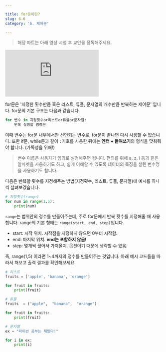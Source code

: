 ```yaml
---

title: for문이란?
slug: 6-6
category: '6. 제어문'

---
```


> 해당 파트는 아래 영상 시청 후 교안을 정독해주세요.    
<iframe class="w-full" style="aspect-ratio: 16 / 9;" src="https://www.youtube.com/embed/PNnZ9YXbF14?list=PLGPF8gvWLYypeEoFNTfSHdFL5WRLAfmmm" title="YouTube video player" frameborder="0" allow="accelerometer; autoplay; clipboard-write; encrypted-media; gyroscope; picture-in-picture" allowfullscreen></iframe>

for문은 '지정한 횟수만큼 혹은 리스트, 튜플, 문자열의 개수만큼 반복하는 제어문' 입니다. for문의 기본 구조는 다음과 같습니다. 
```python
for 변수 in 지정횟수or리스트or튜플or문자열:
	반복 실행할 명령문 
```
이때 변수는 for문 내부에서만 선언되는 변수로, for문이 끝나면 다시 사용할 수 없습니다. 또한 if문, while문과 같이 `:`기호를 사용한 뒤에는 **엔터 + 들여쓰기**의 형식을 맞춰줘야 합니다. (가독성을 위해!)

> 변수 이름은 사용자가 임의로 설정해주면 됩니다. 편의를 위해 a, z, i 등과 같은 알파벳을 사용하기도 하고, 쉽게 이해할 수 있도록 데이터의 특징을 살린 변수명을 사용하기도 합니다.

다음은 반복할 횟수를 지정해주는 방법(지정횟수, 리스트, 튜플, 문자열)에 예시를 하나씩 살펴보겠습니다.  
```python
# 지정횟수(range)
for num in range(1,5):
	print(num)
```
`range`는 범위안의 정수를 만들어주는데, 주로 for문에서 반복 횟수를 지정해줄 때 사용합니다. range의 기본 형태는 `range(start, end, step)`입니다. 
* start: 시작 위치. 시작점을 지정하지 않으면 0부터 시작함.
* end: 마지막 위치. **end는 포함하지 않음!**
* step: 몇개씩 끊어서 가져올지. 옵션이기 때문에 생략할 수 있음.

즉, range(1,5) 이라면 1~4까지의 정수를 만들어주는 것입니다. 
아래 예시 코드들을 따라서 쳐보고 출력 결과를 확인해보세요. 
```python
# 리스트
fruits = ['apple', 'banana', 'orange']

for fruit in fruits:
	print(fruit)
```

```python
# 튜플
fruits  = ("apple",  "banana",  "orange")

for fruit in fruits:
	print(fruit)
```

```python
# 문자열
ex = "파이썬 공부는 재밌다!"

for i in ex:
	print(i)
```
